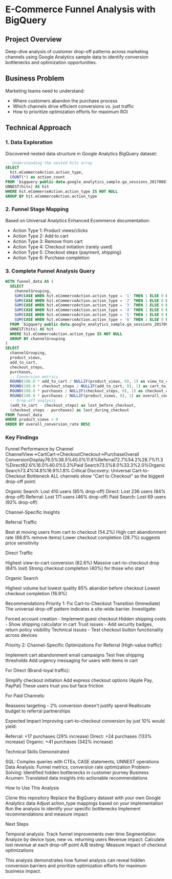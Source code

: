# E-Commerce Funnel Analysis with BigQuery

## Project Overview
Deep-dive analysis of customer drop-off patterns across marketing channels using Google Analytics sample data to identify conversion bottlenecks and optimization opportunities.

## Business Problem
Marketing teams need to understand:
- Where customers abandon the purchase process
- Which channels drive efficient conversions vs. just traffic
- How to prioritize optimization efforts for maximum ROI

## Technical Approach

### 1. Data Exploration
Discovered nested data structure in Google Analytics BigQuery dataset:
```sql
-- Understanding the nested hits array
SELECT 
  hit.eCommerceAction.action_type,
  COUNT(*) as action_count
FROM `bigquery-public-data.google_analytics_sample.ga_sessions_20170801`,
UNNEST(hits) AS hit
WHERE hit.eCommerceAction.action_type IS NOT NULL
GROUP BY hit.eCommerceAction.action_type
```

### 2. Funnel Stage Mapping
Based on Universal Analytics Enhanced Ecommerce documentation:

- Action Type 1: Product views/clicks
- Action Type 2: Add to cart
- Action Type 3: Remove from cart
- Action Type 4: Checkout initiation (rarely used)
- Action Type 5: Checkout steps (payment, shipping)
- Action Type 6: Purchase completion



### 3. Complete Funnel Analysis Query
```sql
WITH funnel_data AS (
  SELECT 
    channelGrouping,
    SUM(CASE WHEN hit.eCommerceAction.action_type = '1' THEN 1 ELSE 0 END) as product_views,
    SUM(CASE WHEN hit.eCommerceAction.action_type = '2' THEN 1 ELSE 0 END) as add_to_cart,
    SUM(CASE WHEN hit.eCommerceAction.action_type = '3' THEN 1 ELSE 0 END) as remove_from_cart,
    SUM(CASE WHEN hit.eCommerceAction.action_type = '4' THEN 1 ELSE 0 END) as checkout_start,
    SUM(CASE WHEN hit.eCommerceAction.action_type = '5' THEN 1 ELSE 0 END) as checkout_steps,
    SUM(CASE WHEN hit.eCommerceAction.action_type = '6' THEN 1 ELSE 0 END) as purchases
  FROM `bigquery-public-data.google_analytics_sample.ga_sessions_20170801`,
  UNNEST(hits) AS hit
  WHERE hit.eCommerceAction.action_type IS NOT NULL
  GROUP BY channelGrouping
)
SELECT 
  channelGrouping,
  product_views,
  add_to_cart,
  checkout_steps,
  purchases,
  -- Conversion metrics
  ROUND(100.0 * add_to_cart / NULLIF(product_views, 0), 1) as view_to_cart_rate,
  ROUND(100.0 * checkout_steps / NULLIF(add_to_cart, 0), 1) as cart_to_checkout_rate,
  ROUND(100.0 * purchases / NULLIF(checkout_steps, 0), 1) as checkout_completion_rate,
  ROUND(100.0 * purchases / NULLIF(product_views, 0), 1) as overall_conversion_rate,
  -- Drop-off analysis
  (add_to_cart - checkout_steps) as lost_before_checkout,
  (checkout_steps - purchases) as lost_during_checkout
FROM funnel_data
WHERE product_views > 0
ORDER BY overall_conversion_rate DESC
```
### Key Findings
Funnel Performance by Channel
ChannelView→CartCart→CheckoutCheckout→PurchaseOverall ConversionDisplay76.5%38.5%40.0%11.8%Referral72.7%54.2%28.7%11.3%Direct82.6%16.0%40.0%5.3%Paid Search73.5%8.0%33.3%2.0%Organic Search73.4%14.8%16.9%1.8%
Critical Discovery: Universal Cart-to-Checkout Bottleneck
ALL channels show "Cart to Checkout" as the biggest drop-off point:

Organic Search: Lost 410 users (85% drop-off)
Direct: Lost 236 users (84% drop-off)
Referral: Lost 171 users (46% drop-off)
Paid Search: Lost 69 users (92% drop-off)

Channel-Specific Insights

Referral Traffic

Best at moving users from cart to checkout (54.2%)
High cart abandonment rate (66.8% remove items)
Lower checkout completion (28.7%) suggests price sensitivity


Direct Traffic

Highest view-to-cart conversion (82.6%)
Massive cart-to-checkout drop (84% lost)
Strong checkout completion (40%) for those who start


Organic Search

Highest volume but lowest quality
85% abandon before checkout
Lowest checkout completion (16.9%)



Recommendations
Priority 1: Fix Cart-to-Checkout Transition (Immediate)
The universal drop-off pattern indicates a site-wide barrier. Investigate:

Forced account creation - Implement guest checkout
Hidden shipping costs - Show shipping calculator in cart
Trust issues - Add security badges, return policy visibility
Technical issues - Test checkout button functionality across devices

Priority 2: Channel-Specific Optimizations
For Referral (High-value traffic):

Implement cart abandonment email campaigns
Test free shipping thresholds
Add urgency messaging for users with items in cart

For Direct (Brand-loyal traffic):

Simplify checkout initiation
Add express checkout options (Apple Pay, PayPal)
These users trust you but face friction

For Paid Channels:

Reassess targeting - 2% conversion doesn't justify spend
Reallocate budget to referral partnerships

Expected Impact
Improving cart-to-checkout conversion by just 10% would yield:

Referral: +17 purchases (29% increase)
Direct: +24 purchases (133% increase)
Organic: +41 purchases (342% increase)

Technical Skills Demonstrated

SQL: Complex queries with CTEs, CASE statements, UNNEST operations
Data Analysis: Funnel metrics, conversion rate optimization
Problem-Solving: Identified hidden bottlenecks in customer journey
Business Acumen: Translated data insights into actionable recommendations

How to Use This Analysis

Clone this repository
Replace the BigQuery dataset with your own Google Analytics data
Adjust action_type mappings based on your implementation
Run the analysis to identify your specific bottlenecks
Implement recommendations and measure impact

Next Steps

Temporal analysis: Track funnel improvements over time
Segmentation: Analyze by device type, new vs. returning users
Revenue impact: Calculate lost revenue at each drop-off point
A/B testing: Measure impact of checkout optimizations


This analysis demonstrates how funnel analysis can reveal hidden conversion barriers and prioritize optimization efforts for maximum business impact.

